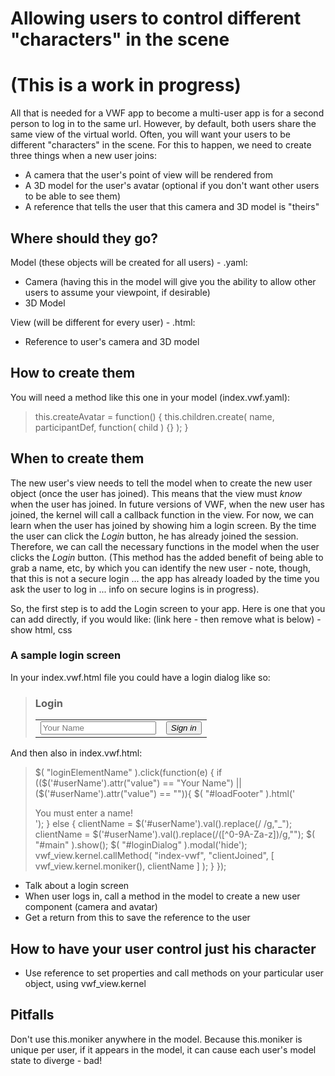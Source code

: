 # Allowing users to control different "characters" in the scene

# (This is a work in progress)

All that is needed for a VWF app to become a multi-user app is for a second person to log in to the same url.  However, by default, both users share the same view of the virtual world.  Often, you will want your users to be different "characters" in the scene.  For this to happen, we need to create three things when a new user joins:

- A camera that the user's point of view will be rendered from
- A 3D model for the user's avatar (optional if you don't want other users to be able to see them)
- A reference that tells the user that this camera and 3D model is "theirs"

## Where should they go?

Model (these objects will be created for all users) - .yaml:

- Camera (having this in the model will give you the ability to allow other users to assume your viewpoint, if desirable)
- 3D Model

View (will be different for every user) - .html:

- Reference to user's camera and 3D model

## How to create them

You will need a method like this one in your model (index.vwf.yaml):

> this.createAvatar = function() {
>     this.children.create( name, participantDef, function( child ) {} );
> }

## When to create them

The new user's view needs to tell the model when to create the new user object (once the user has joined).  This means that the view must *know* when the user has joined.  In future versions of VWF, when the new user has joined, the kernel will call a callback function in the view.  For now, we can learn when the user has joined by showing him a login screen.  By the time the user can click the *Login* button, he has already joined the session.  Therefore, we can call the necessary functions in the model when the user clicks the *Login* button.  (This method has the added benefit of being able to grab a name, etc, by which you can identify the new user - note, though, that this is not a secure login ... the app has already loaded by the time you ask the user to log in ... info on secure logins is in progress).

So, the first step is to add the Login screen to your app.  Here is one that you can add directly, if you would like: (link here - then remove what is below) - show html, css

### A sample login screen

In your index.vwf.html file you could have a login dialog like so:

>	<div id="loginDialog">
>		<div>
>			<h3>Login</h3>
>		</div>
>		<div>
>			<table>
>				<tr>
>					<td>
>						<input type="text" id="userName" class="input-large" placeholder="Your Name" maxlength="15">
>					</td>
>					<td>
>						<button id="loginButton"><i class="icon-user icon-white"/>  Sign in</button>
>					</td>
>				</tr>
>			</table>
>		</div>
>		<div class="modal-footer" id="loadFooter">
>		</div>
>	</div>

And then also in index.vwf.html:

> 	$( "loginElementName" ).click(function(e) {
>		if (($('#userName').attr("value") == "Your Name") || ($('#userName').attr("value") == "")){
>			$( "#loadFooter" ).html('<div class="alert alert-error">You must enter a name!</div>');
>		}
>		else {
>			clientName = $('#userName').val().replace(/ /g,"_");
>			clientName = $('#userName').val().replace(/([^0-9A-Za-z])/g,"");
>			$( "#main" ).show();
>			$( "#loginDialog" ).modal('hide');	
>			vwf_view.kernel.callMethod( "index-vwf", "clientJoined", [ vwf_view.kernel.moniker(), clientName ] );
>		}
>	});

- Talk about a login screen
- When user logs in, call a method in the model to create a new user component (camera and avatar)
- Get a return from this to save the reference to the user

## How to have your user control just his character

- Use reference to set properties and call methods on your particular user object, using vwf_view.kernel

## Pitfalls

Don't use this.moniker anywhere in the model.  Because this.moniker is unique per user, if it appears in the model, it can cause each user's model state to diverge - bad!
